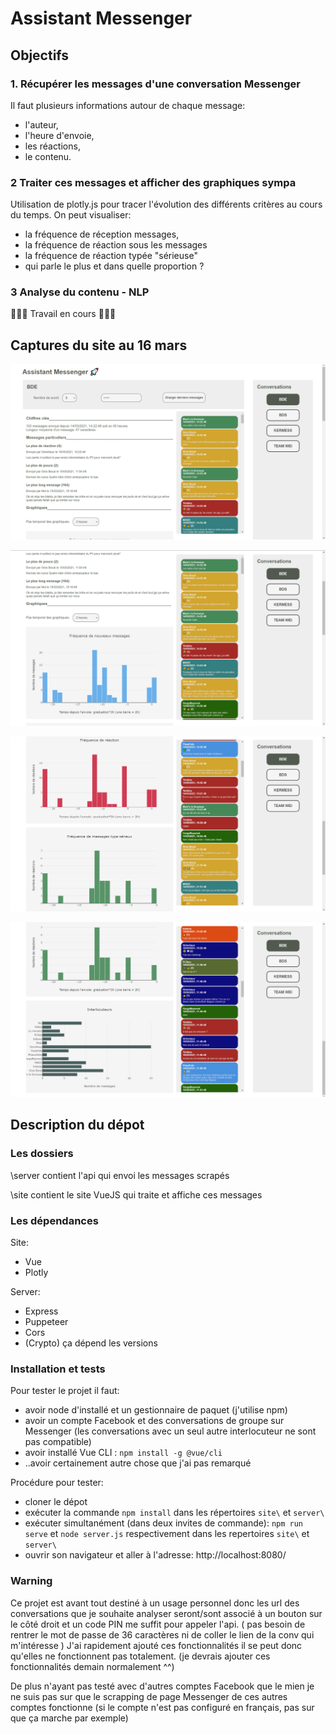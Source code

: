 # Assistant Messenger

## Objectifs

### 1. Récupérer les messages d'une conversation Messenger

Il faut plusieurs informations autour de chaque message:

- l'auteur,
- l'heure d'envoie,
- les réactions,
- le contenu.

### 2 Traiter ces messages et afficher des graphiques sympa

Utilisation de plotly.js pour tracer l'évolution des différents critères au cours du temps.
On peut visualiser:

- la fréquence de réception messages,
- la fréquence de réaction sous les messages
- la fréquence de réaction typée "sérieuse"
- qui parle le plus et dans quelle proportion ?

### 3 Analyse du contenu - NLP

🚧👷‍♂️ Travail en cours 👷‍♂️🚧

<!-- ## Avancement

### 08/02/2021

Je n'arrive plus à faire fonctionner facebook-chat-api. Facebook demande une double authantification mal géré par la librairie.
J'utilise alors puppeteer pour charger les pages comme dans un navigateur et récupérer le contenu des conversations dans le code source des pages.

C'est plutôt en bonne voie. Je suis en train de regarder du côté des expressions régulières pour extraire facilement les données que je veux.

Je suis limite niveau planning, il faut pas que je traine sinon des imprévus pourront être fortement embêtant. Heureusement les vacances arrivent.

### 16/03/2021

Objectifs 1 et 2 remplies (possible d'améliorer l'affichages des histogrammes en fusionnant certains)

Phase 3: plusieurs choix


- NLP : Topic / Text analysis
- Deep learning: surentrainement de BERT
- Analyse des sentiments
-->

## Captures du site au 16 mars

![alt text](https://github.com/plorgue/assistant-messenger/blob/main/site/blob/capt1.PNG?raw=true)

![alt text](https://github.com/plorgue/assistant-messenger/blob/main/site/blob/capt2.PNG?raw=true)

![alt text](https://github.com/plorgue/assistant-messenger/blob/main/site/blob/capt3.PNG?raw=true)

![alt text](https://github.com/plorgue/assistant-messenger/blob/main/site/blob/capt4.PNG?raw=true)

## Description du dépot

### Les dossiers

\server contient l'api qui envoi les messages scrapés

\site contient le site VueJS qui traite et affiche ces messages

### Les dépendances

Site:

- Vue
- Plotly

Server:

- Express
- Puppeteer
- Cors
- (Crypto) ça dépend les versions

### Installation et tests

Pour tester le projet il faut:

- avoir node d'installé et un gestionnaire de paquet (j'utilise npm)
- avoir un compte Facebook et des conversations de groupe sur Messenger (les conversations avec un seul autre interlocuteur ne sont pas compatible)
- avoir installé Vue CLI : `npm install -g @vue/cli`
- ..avoir certainement autre chose que j'ai pas remarqué

Procédure pour tester:

- cloner le dépot
- exécuter la commande `npm install` dans les répertoires `site\` et `server\`
- exécuter simultanément (dans deux invites de commande): `npm run serve` et `node server.js` respectivement dans les repertoires `site\` et `server\`
- ouvrir son navigateur et aller à l'adresse: http://localhost:8080/

### Warning

Ce projet est avant tout destiné à un usage personnel donc les url des conversations que je souhaite analyser seront/sont associé à un bouton sur le côté droit et un code PIN me suffit pour appeler l'api. ( pas besoin de rentrer le mot de passe de 36 caractères ni de coller le lien de la conv qui m'intéresse )
J'ai rapidement ajouté ces fonctionnalités il se peut donc qu'elles ne fonctionnent pas totalement. (je devrais ajouter ces fonctionnalités demain normalement ^^)

De plus n'ayant pas testé avec d'autres comptes Facebook que le mien je ne suis pas sur que le scrapping de page Messenger de ces autres comptes fonctionne (si le compte n'est pas configuré en français, pas sur que ça marche par exemple)
